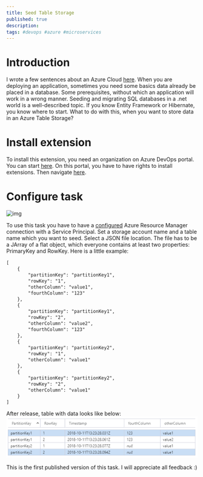 ```yaml
---
title: Seed Table Storage
published: true
description: 
tags: #devops #azure #microservices
---
```


# Introduction

I wrote a few sentences about an Azure Cloud [here](https://dev.to/meanin/create-azure-storage-account-on-release-pipeline-4kn4). When you are deploying an application, sometimes you need some basics data already be placed in a database. Some prerequisites, without which an application will work in a wrong manner. Seeding and migrating SQL databases in a .net world is a well-described topic. If you know Entity Framework or Hibernate, you know where to start. What to do with this, when you want to store data in an Azure Table Storage?

# Install extension

To install this extension, you need an organization on Azure DevOps portal. You can start [here](https://azure.microsoft.com/en-us/services/devops/?nav=min). On this portal, you have to have rights to install extensions. Then navigate [here](https://marketplace.visualstudio.com/items?itemName=meanin.storage-account-managment).

# Configure task

![img](https://raw.githubusercontent.com/meanin/vsts-tasks/master/screenshots/seedtablestorage.png)

To use this task you have to have a [configured](https://docs.microsoft.com/en-us/azure/devops/pipelines/library/service-endpoints?view=vsts#sep-azure-rm) Azure Resource Manager connection with a Service Principal. Set a storage account name and a table name which you want to seed. Select a JSON file location. The file has to be a JArray of a flat object, which everyone contains at least two properties: PrimaryKey and RowKey.
Here is a little example:
```
[
    {
        "partitionKey": "partitionKey1",
        "rowKey": "1",
        "otherColumn": "value1",
        "fourthColumn": "123"
    },
    {
        "partitionKey": "partitionKey1",
        "rowKey": "2",
        "otherColumn": "value2",
        "fourthColumn": "123"
    },
    {
        "partitionKey": "partitionKey2",
        "rowKey": "1",
        "otherColumn": "value1"
    },
    {
        "partitionKey": "partitionKey2",
        "rowKey": "2",
        "otherColumn": "value1"
    }
]
```
After release, table with data looks like below:
![img](https://raw.githubusercontent.com/meanin/dev-to-articles/master/img/2018-mm-dd-seed-table-storage/seed-table.png)

This is the first published version of this task. I will appreciate all feedback :)
